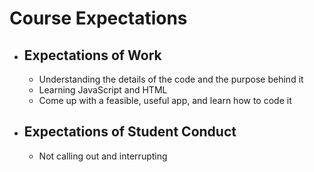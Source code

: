 # Course Expectations

- ## Expectations of Work
  - Understanding the details of the code and the purpose behind it
  - Learning JavaScript and HTML
  - Come up with a feasible, useful app, and learn how to code it
- ## Expectations of Student Conduct
  -  Not calling out and interrupting

